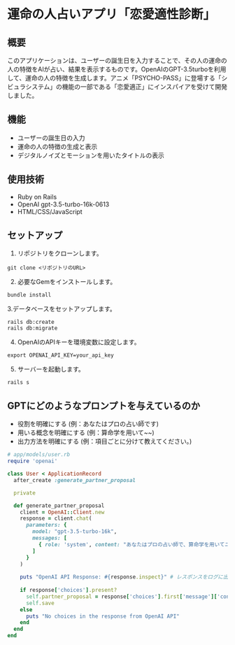 # 運命の人占いアプリ「恋愛適性診断」
## 概要
このアプリケーションは、ユーザーの誕生日を入力することで、その人の運命の人の特徴をAIが占い、結果を表示するものです。OpenAIのGPT-3.5turboを利用して、運命の人の特徴を生成します。アニメ「PSYCHO-PASS」に登場する「シビュラシステム」の機能の一部である「恋愛適正」にインスパイアを受けて開発しました。

## 機能
- ユーザーの誕生日の入力
- 運命の人の特徴の生成と表示
- デジタルノイズとモーションを用いたタイトルの表示

## 使用技術
- Ruby on Rails
- OpenAI gpt-3.5-turbo-16k-0613
- HTML/CSS/JavaScript

## セットアップ
1. リポジトリをクローンします。
```
git clone <リポジトリのURL>
```
2. 必要なGemをインストールします。
```
bundle install
```
3.データベースをセットアップします。
```
rails db:create
rails db:migrate
```
4. OpenAIのAPIキーを環境変数に設定します。
```
export OPENAI_API_KEY=your_api_key
```
5. サーバーを起動します。
```
rails s
```

## GPTにどのようなプロンプトを与えているのか
- 役割を明確にする (例：あなたはプロの占い師です)
- 用いる概念を明確にする (例：算命学を用いて~~)
- 出力方法を明確にする (例：項目ごとに分けて教えてください。)
```ruby
# app/models/user.rb
require 'openai'

class User < ApplicationRecord
  after_create :generate_partner_proposal

  private

  def generate_partner_proposal
    client = OpenAI::Client.new
    response = client.chat(
      parameters: {
        model: "gpt-3.5-turbo-16k",
        messages: [
          { role: 'system', content: "あなたはプロの占い師で、算命学を用いてユーザーの運命の人を占います。 #{self.birthday}, この誕生日にピッタリの素敵な異性の特徴を項目ごとに分けて教えてください。" }
        ]
      }
    )
  
    puts "OpenAI API Response: #{response.inspect}" # レスポンスをログに出力
  
    if response['choices'].present?
      self.partner_proposal = response['choices'].first['message']['content'].strip
      self.save
    else
      puts "No choices in the response from OpenAI API"
    end
  end
end
```
